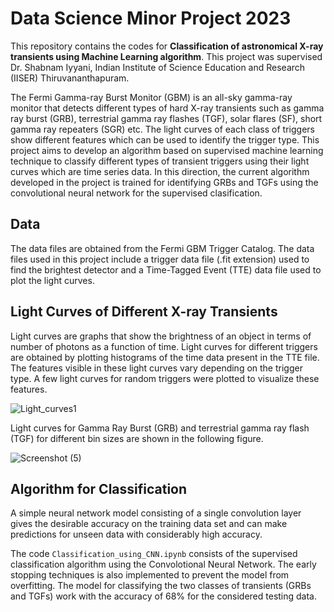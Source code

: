 # Data Science Minor Project 2023

This repository contains the codes for **Classification of astronomical X-ray transients using Machine Learning algorithm**. This project was supervised Dr. Shabnam Iyyani, Indian Institute of Science Education and Research (IISER) Thiruvananthapuram.

The Fermi Gamma-ray Burst Monitor (GBM) is an all-sky gamma-ray monitor that detects different types of hard X-ray transients such as gamma ray burst (GRB), terrestrial gamma ray flashes (TGF), solar flares (SF), short gamma ray repeaters (SGR) etc. The light curves of each class of triggers show different features which can be used to identify the trigger type. This project aims to develop an algorithm based on supervised machine learning technique to classify different types of transient triggers using their light curves which are time series data. In this direction, the current algorithm developed in the project is trained for identifying GRBs and TGFs using the convolutional neural network for the supervised clasification.

## Data
The data files are obtained from the Fermi GBM Trigger Catalog. The data files used in this project include a trigger data file (.fit extension) used to find the brightest detector and a Time-Tagged Event (TTE) data file used to plot the light curves.

## Light Curves of Different X-ray Transients
Light curves are graphs that show the brightness of an object in terms of number of photons as a function of time. Light curves for different triggers are obtained by plotting histograms of the time data present in the TTE file. The features visible in these light curves vary depending on the trigger type. A few light curves for random triggers were plotted to visualize these features.

![Light_curves1](https://github.com/user-attachments/assets/a03d71ba-37be-4468-888b-e067d02cd919)

Light curves for Gamma Ray Burst (GRB) and terrestrial gamma ray flash (TGF) for different bin sizes are shown in the following figure.

![Screenshot (5)](https://github.com/user-attachments/assets/f62cb87f-e2bb-4ba0-b451-6fc53f0bf451)

## Algorithm for Classification
A simple neural network model consisting of a single convolution layer gives the desirable accuracy on the training data set and can make predictions for unseen data with considerably high accuracy.

The code <code>Classification_using_CNN.ipynb</code> consists of the supervised classification algorithm using the Convolotional Neural Network. The early stopping techniques is also implemented to prevent the model from overfitting. The model for classifying the two classes of transients (GRBs and TGFs) work with the accuracy of 68% for the considered testing data.
